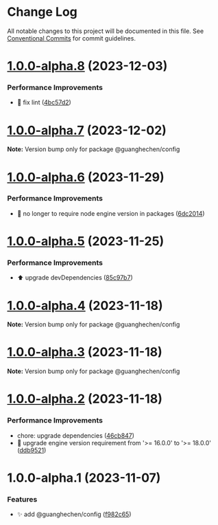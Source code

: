 # Change Log

All notable changes to this project will be documented in this file.
See [Conventional Commits](https://conventionalcommits.org) for commit guidelines.

# [1.0.0-alpha.8](https://github.com/guanghechen/sora/compare/@guanghechen/config@1.0.0-alpha.7...@guanghechen/config@1.0.0-alpha.8) (2023-12-03)


### Performance Improvements

* 🔧 fix lint ([4bc57d2](https://github.com/guanghechen/sora/commit/4bc57d2deabf2a4f144c7af46d45582387825ecb))





# [1.0.0-alpha.7](https://github.com/guanghechen/sora/compare/@guanghechen/config@1.0.0-alpha.6...@guanghechen/config@1.0.0-alpha.7) (2023-12-02)

**Note:** Version bump only for package @guanghechen/config





# [1.0.0-alpha.6](https://github.com/guanghechen/sora/compare/@guanghechen/config@1.0.0-alpha.5...@guanghechen/config@1.0.0-alpha.6) (2023-11-29)


### Performance Improvements

* 🔧 no longer to require node engine version in packages ([6dc2014](https://github.com/guanghechen/sora/commit/6dc2014122dd44bcadc893e2ee98697265e7d61e))





# [1.0.0-alpha.5](https://github.com/guanghechen/sora/compare/@guanghechen/config@1.0.0-alpha.4...@guanghechen/config@1.0.0-alpha.5) (2023-11-25)


### Performance Improvements

* ⬆️ upgrade devDependencies ([85c97b7](https://github.com/guanghechen/sora/commit/85c97b734e30a44a5016f117862ec0ba1084a054))





# [1.0.0-alpha.4](https://github.com/guanghechen/sora/compare/@guanghechen/config@1.0.0-alpha.3...@guanghechen/config@1.0.0-alpha.4) (2023-11-18)

**Note:** Version bump only for package @guanghechen/config





# [1.0.0-alpha.3](https://github.com/guanghechen/sora/compare/@guanghechen/config@1.0.0-alpha.2...@guanghechen/config@1.0.0-alpha.3) (2023-11-18)

**Note:** Version bump only for package @guanghechen/config





# [1.0.0-alpha.2](https://github.com/guanghechen/sora/compare/@guanghechen/config@1.0.0-alpha.1...@guanghechen/config@1.0.0-alpha.2) (2023-11-18)


### Performance Improvements

*  chore: upgrade dependencies ([46cb847](https://github.com/guanghechen/sora/commit/46cb8470de325045eaa1737b096aa2cc100bd430))
* 🔧 upgrade engine version requirement from '>= 16.0.0' to '>= 18.0.0' ([ddb9521](https://github.com/guanghechen/sora/commit/ddb9521b529b2ca838554794339b9e27ac80b8aa))





# 1.0.0-alpha.1 (2023-11-07)


### Features

* ✨ add @guanghechen/config ([f982c65](https://github.com/guanghechen/sora/commit/f982c650b09cafe19311ba24bdd6a31af30b2fe2))

